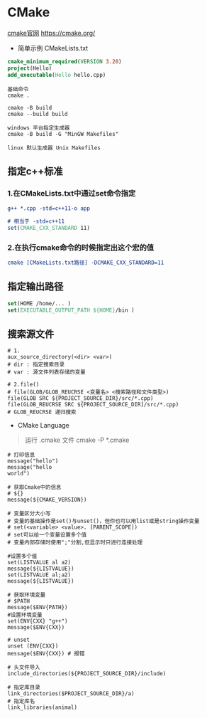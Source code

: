# CMake

[cmake官网](https://cmake.org/)  https://cmake.org/

- 简单示例 CMakeLists.txt

``` cmake 
cmake_minimum_required(VERSION 3.20)
project(Hello)
add_executable(Hello hello.cpp)
```

``` 
基础命令
cmake . 

cmake -B build
cmake --build build

windows 平台指定生成器
cmake -B build -G "MinGW Makefiles"

linux 默认生成器 Unix Makefiles

```

## 指定c++标准

### 1.在CMakeLists.txt中通过set命令指定

``` cmake
g++ *.cpp -std=c++11-o app

# 相当于 -std=c++11 
set(CMAKE_CXX_STANDARD 11)


```

### 2.在执行cmake命令的时候指定出这个宏的值

``` cmake 
cmake [CMakeLists.txt路径] -DCMAKE_CXX_STANDARD=11 

```

## 指定输出路径

``` cmake 
set(HOME /home/... )
set(EXECUTABLE_OUTPUT_PATH ${HOME}/bin )

```

## 搜索源文件

```
# 1.
aux_source_directory(<dir> <var>)
# dir : 指定搜索目录
# var : 源文件列表存储的变量

# 2.file() 
# file(GLOB/GLOB_REUCRSE <变量名> <搜索路径和文件类型>)
file(GLOB SRC ${PROJECT_SOURCE_DIR}/src/*.cpp)
file(GLOB_REUCRSE SRC ${PROJECT_SOURCE_DIR]/src/*.cpp)
# GLOB_REUCRSE 递归搜索

```

- CMake Language

> 运行 .cmake 文件 cmake -P *.cmake

``` 
# 打印信息
message("hello")
message("hello
world")

# 获取Cmake中的信息
# ${}
message(${CMAKE_VERSION})

# 变量区分大小写
# 变量的基础操作是set()与unset()，但你也可以用list或是string操作变量
# set(<variable> <value>. [PARENT_SCOPE])
# set可以给一个变量设置多个值 
# 变量内部存储时使用";"分割,但显示时只进行连接处理

#设置多个值 
set(LISTVALUE al a2) 
message(${LISTVALUE}) 
set(LISTVALUE al;a2) 
message(${LISTVALUE})

# 获取环境变量
# $PATH
message($ENV{PATH})
#设置环境变量
set(ENV{CXX} "g++") 
message($ENV{CXX})

# unset 
unset (ENV{CXX}) 
message($ENV{CXX}) # 报错

# 头文件导入
include_directories(${PROJECT_SOURCE_DIR}/include)

# 指定库目录
link_directories($PROJECT_SOURCE_DIR}/a) 
# 指定库名
link_libraries(animal)
```




